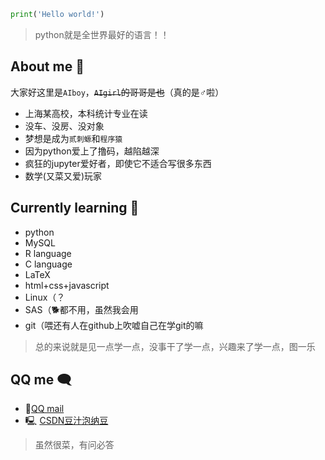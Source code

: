 ```python
print('Hello world!')
```
> python就是全世界最好的语言！！

## About me 👋
大家好这里是`AIboy`，~~`AIgirl`的哥哥是也~~（真的是♂啦）
- 上海某高校，本科统计专业在读
- 没车、没房、没对象
- 梦想是成为`贰刺螈`和`程序猿`
- 因为python爱上了撸码，越陷越深
- 疯狂的jupyter爱好者，即使它不适合写很多东西
- 数学(又菜又爱)玩家

## Currently learning 🐌
- python
- MySQL
- R language
- C language
- LaTeX
- html+css+javascript
- Linux（？
- SAS（🐕都不用，虽然我会用
- git（喂还有人在github上吹嘘自己在学git的嘛

> 总的来说就是见一点学一点，没事干了学一点，兴趣来了学一点，图一乐

## QQ me 🗨 

- 🐧[QQ mail](2207854887@qq.com)
- 🖳  [CSDN豆汁泡纳豆](https://blog.csdn.net/qq_47723068)
> 虽然很菜，有问必答
